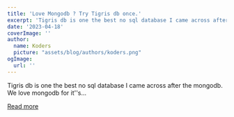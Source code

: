 ```yaml
---
title: 'Love Mongodb ? Try Tigris db once.'
excerpt: 'Tigris db is one the best no sql database I came across after the mongodb.  We love mongodb for it''s...'
date: '2023-04-18'
coverImage: ''
author:
  name: Koders
  picture: "assets/blog/authors/koders.png"
ogImage:
  url: ''
---
```


Tigris db is one the best no sql database I came across after the mongodb.  We love mongodb for it''s...

[Read more](https://dev.to/raviagheda/love-mongodb-try-tigris-db-once-52pn)
